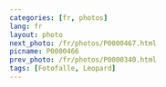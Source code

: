 ```yaml
---
categories: [fr, photos]
lang: fr
layout: photo
next_photo: /fr/photos/P0000467.html
picname: P0000466
prev_photo: /fr/photos/P0000340.html
tags: [Fotofalle, Leopard]
---
```

